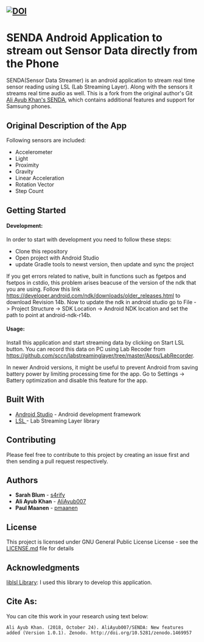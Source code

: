 [![DOI](https://zenodo.org/badge/DOI/10.5281/zenodo.1419527.svg)](https://doi.org/10.5281/zenodo.1419527)
---
# SENDA Android Application to stream out Sensor Data directly from the Phone

SENDA(Sensor Data Streamer) is an android application to stream real time sensor reading using LSL (Lab Streaming Layer). Along with the sensors it streams real time audio as well. This is a fork from the original author's Git [Ali Ayub Khan's SENDA](https://github.com/AliAyub007/SENDA), which contains additional features and support for Samsung phones.

## Original Description of the App
Following sensors are included: 
- Accelerometer
- Light
- Proximity
- Gravity
- Linear Acceleration
- Rotation Vector
- Step Count

## Getting Started
#### Development:

In order to start with development you need to follow these steps: 

- Clone this repository
- Open project with Android Studio
- update Gradle tools to newst version, then update and sync the project

If you get errors related to native, built in functions such as fgetpos and fsetpos in cstdio, this problem arises beacuse of the version of the ndk that you are using. Follow this link https://developer.android.com/ndk/downloads/older_releases.html to download Revision 14b. Now to update the ndk in android studio go to File -> Project Structure -> SDK Location -> Android NDK location and set the path to point at android-ndk-r14b.

#### Usage: 

Install this application and start streaming data by clicking on Start LSL button. You can record this data on PC using Lab Recoder from https://github.com/sccn/labstreaminglayer/tree/master/Apps/LabRecorder. 

In newer Android versions, it might be useful to prevent Android from saving battery power by limiting processing time for the app. Go to Settings -> Battery optimization and disable this feature for the app.

## Built With

* [Android Studio](https://developer.android.com/studio/) - Android development framework
* [LSL ](https://github.com/sccn/labstreaminglayer) - Lab Streaming Layer library

## Contributing

Please feel free to contribute to this project by creating an issue first and then sending a pull request respectively. 

## Authors

* **Sarah Blum** - [s4rify](https://github.com/s4rify) 
* **Ali Ayub Khan** - [AliAyub007](https://github.com/AliAyub007)
* **Paul Maanen** - [pmaanen](https://github.com/pmaanen)


## License

This project is licensed under GNU General Public License License - see the [LICENSE.md](https://github.com/AliAyub007/SENDA/blob/master/LICENSE) file for details

## Acknowledgments

[liblsl Library](https://github.com/sccn/labstreaminglayer/tree/master/LSL): I used this library to develop this application. 

## Cite As: 
You can cite this work in your research using text below:

    Ali Ayub Khan. (2018, October 24). AliAyub007/SENDA: New features added (Version 1.0.1). Zenodo. http://doi.org/10.5281/zenodo.1469957

